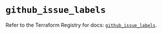 # `github_issue_labels`

Refer to the Terraform Registry for docs: [`github_issue_labels`](https://registry.terraform.io/providers/integrations/github/5.43.0/docs/resources/issue_labels).
